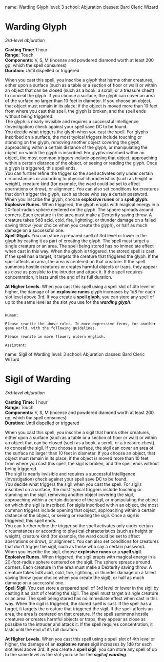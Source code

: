 name: Warding Glyph
level: 3
school: Abjuration
classes: Bard
         Cleric
         Wizard

# Warding Glyph 
_3rd-level abjuration_ 

**Casting Time:** 1 hour    
**Range:** Touch    
**Components:** V, S, M (incense and powdered diamond worth at least 200 gp, which the spell consumes)    
**Duration:** Until dispelled or triggered 

When you cast this spell, you inscribe a glyph that harms other creatures, either upon a surface (such as a table or a section of floor or wall) or within an object that can be closed (such as a book, a scroll, or a treasure chest) to conceal the glyph. If you choose a surface, the glyph can cover an area of the surface no larger than 10 feet in diameter. If you choose an object, that object must remain in its place; if the object is moved more than 10 feet from where you cast this spell, the glyph is broken, and the spell ends without being triggered.    
The glyph is nearly invisible and requires a successful Intelligence (Investigation) check against your spell save DC to be found.    
You decide what triggers the glyph when you cast the spell. For glyphs inscribed on a surface, the most typical triggers include touching or standing on the glyph, removing another object covering the glyph, approaching within a certain distance of the glyph, or manipulating the object on which the glyph is inscribed. For glyphs inscribed within an object, the most common triggers include opening that object, approaching within a certain distance of the object, or seeing or reading the glyph. Once a glyph is triggered, this spell ends.    
You can further refine the trigger so the spell activates only under certain circumstances or according to physical characteristics (such as height or weight), creature kind (for example, the ward could be set to affect aberrations or drow), or alignment. You can also set conditions for creatures that don't trigger the glyph, such as those who say a certain password.    
When you inscribe the glyph, choose **explosive runes** or a **spell glyph**.    
**Explosive Runes.** When triggered, the glyph erupts with magical energy in a 20-foot-radius sphere centered on the glyph. The sphere spreads around corners. Each creature in the area must make a Dexterity saving throw. A creature takes 5d8 acid, cold, fire, lightning, or thunder damage on a failed saving throw (your choice when you create the glyph), or half as much damage on a successful one.    
**Spell Glyph.** You can store a prepared spell of 3rd level or lower in the glyph by casting it as part of creating the glyph. The spell must target a single creature or an area. The spell being stored has no immediate effect when cast in this way. When the glyph is triggered, the stored spell is cast. If the spell has a target, it targets the creature that triggered the glyph. If the spell affects an area, the area is centered on that creature. If the spell summons hostile creatures or creates harmful objects or traps, they appear as close as possible to the intruder and attack it. If the spell requires concentration, it lasts until the end of its full duration. 

**At Higher Levels.** When you cast this spell using a spell slot of 4th level or higher, the damage of an **explosive runes** glyph increases by 1d8 for each slot level above 3rd. If you create a **spell glyph**, you can store any spell of up to the same level as the slot you use for the **_warding glyph_**. 
```

Human:

Please rewrite the above rules. In more expressive terms, for another game world, with the following guidelines.

Please rewrite in more flowery oldern english.

Assistant:
```
name: Sigil of Warding
level: 3
school: Abjuration
classes: Bard
         Cleric
         Wizard

# Sigil of Warding 
_3rd-level abjuration_ 

**Casting Time:** 1 hour    
**Range:** Touch    
**Components:** V, S, M (incense and powdered diamond worth at least 200 gp, which the spell consumes)    
**Duration:** Until dispelled or triggered 

When you cast this spell, you inscribe a sigil that harms other creatures, either upon a surface (such as a table or a section of floor or wall) or within an object that can be closed (such as a book, a scroll, or a treasure chest) to conceal the sigil. If you choose a surface, the sigil can cover an area of the surface no larger than 10 feet in diameter. If you choose an object, that object must remain in its place; if the object is moved more than 10 feet from where you cast this spell, the sigil is broken, and the spell ends without being triggered.    
The sigil is nearly invisible and requires a successful Intelligence (Investigation) check against your spell save DC to be found.    
You decide what triggers the sigil when you cast the spell. For sigils inscribed on a surface, the most typical triggers include touching or standing on the sigil, removing another object covering the sigil, approaching within a certain distance of the sigil, or manipulating the object on which the sigil is inscribed. For sigils inscribed within an object, the most common triggers include opening that object, approaching within a certain distance of the object, or seeing or reading the sigil. Once a sigil is triggered, this spell ends.    
You can further refine the trigger so the spell activates only under certain circumstances or according to physical characteristics (such as height or weight), creature kind (for example, the ward could be set to affect aberrations or drow), or alignment. You can also set conditions for creatures that don't trigger the sigil, such as those who say a certain password.    
When you inscribe the sigil, choose **explosive runes** or a **spell sigil**.    
**Explosive Runes.** When triggered, the sigil erupts with magical energy in a 20-foot-radius sphere centered on the sigil. The sphere spreads around corners. Each creature in the area must make a Dexterity saving throw. A creature takes 5d8 acid, cold, fire, lightning, or thunder damage on a failed saving throw (your choice when you create the sigil), or half as much damage on a successful one.    
**Spell Sigil.** You can store a prepared spell of 3rd level or lower in the sigil by casting it as part of creating the sigil. The spell must target a single creature or an area. The spell being stored has no immediate effect when cast in this way. When the sigil is triggered, the stored spell is cast. If the spell has a target, it targets the creature that triggered the sigil. If the spell affects an area, the area is centered on that creature. If the spell summons hostile creatures or creates harmful objects or traps, they appear as close as possible to the intruder and attack it. If the spell requires concentration, it lasts until the end of its full duration. 

**At Higher Levels.** When you cast this spell using a spell slot of 4th level or higher, the damage of an **explosive runes** sigil increases by 1d8 for each slot level above 3rd. If you create a **spell sigil**, you can store any spell of up to the same level as the slot you use for the **_sigil of warding_**. 
